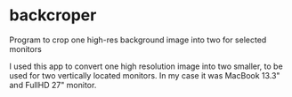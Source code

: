 # backcroper
Program to crop one high-res background image into two for selected monitors

I used this app to convert one high resolution image into two smaller, to be used for two vertically located monitors.
In my case it was MacBook 13.3" and FullHD 27" monitor.
